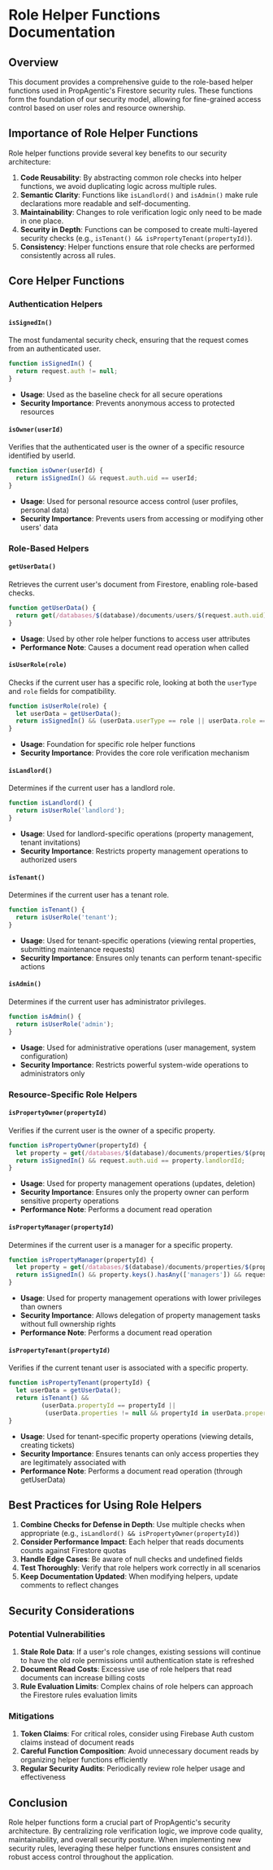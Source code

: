 # Role Helper Functions Documentation

## Overview

This document provides a comprehensive guide to the role-based helper functions used in PropAgentic's Firestore security rules. These functions form the foundation of our security model, allowing for fine-grained access control based on user roles and resource ownership.

## Importance of Role Helper Functions

Role helper functions provide several key benefits to our security architecture:

1. **Code Reusability**: By abstracting common role checks into helper functions, we avoid duplicating logic across multiple rules.
2. **Semantic Clarity**: Functions like `isLandlord()` and `isAdmin()` make rule declarations more readable and self-documenting.
3. **Maintainability**: Changes to role verification logic only need to be made in one place.
4. **Security in Depth**: Functions can be composed to create multi-layered security checks (e.g., `isTenant() && isPropertyTenant(propertyId)`).
5. **Consistency**: Helper functions ensure that role checks are performed consistently across all rules.

## Core Helper Functions

### Authentication Helpers

#### `isSignedIn()`

The most fundamental security check, ensuring that the request comes from an authenticated user.

```javascript
function isSignedIn() {
  return request.auth != null;
}
```

- **Usage**: Used as the baseline check for all secure operations
- **Security Importance**: Prevents anonymous access to protected resources

#### `isOwner(userId)`

Verifies that the authenticated user is the owner of a specific resource identified by userId.

```javascript
function isOwner(userId) {
  return isSignedIn() && request.auth.uid == userId;
}
```

- **Usage**: Used for personal resource access control (user profiles, personal data)
- **Security Importance**: Prevents users from accessing or modifying other users' data

### Role-Based Helpers

#### `getUserData()`

Retrieves the current user's document from Firestore, enabling role-based checks.

```javascript
function getUserData() {
  return get(/databases/$(database)/documents/users/$(request.auth.uid)).data;
}
```

- **Usage**: Used by other role helper functions to access user attributes
- **Performance Note**: Causes a document read operation when called

#### `isUserRole(role)`

Checks if the current user has a specific role, looking at both the `userType` and `role` fields for compatibility.

```javascript
function isUserRole(role) {
  let userData = getUserData();
  return isSignedIn() && (userData.userType == role || userData.role == role);
}
```

- **Usage**: Foundation for specific role helper functions
- **Security Importance**: Provides the core role verification mechanism

#### `isLandlord()`

Determines if the current user has a landlord role.

```javascript
function isLandlord() { 
  return isUserRole('landlord');
}
```

- **Usage**: Used for landlord-specific operations (property management, tenant invitations)
- **Security Importance**: Restricts property management operations to authorized users

#### `isTenant()`

Determines if the current user has a tenant role.

```javascript
function isTenant() { 
  return isUserRole('tenant');
}
```

- **Usage**: Used for tenant-specific operations (viewing rental properties, submitting maintenance requests)
- **Security Importance**: Ensures only tenants can perform tenant-specific actions

#### `isAdmin()`

Determines if the current user has administrator privileges.

```javascript
function isAdmin() {
  return isUserRole('admin');
}
```

- **Usage**: Used for administrative operations (user management, system configuration)
- **Security Importance**: Restricts powerful system-wide operations to administrators only

### Resource-Specific Role Helpers

#### `isPropertyOwner(propertyId)`

Verifies if the current user is the owner of a specific property.

```javascript
function isPropertyOwner(propertyId) {
  let property = get(/databases/$(database)/documents/properties/$(propertyId)).data;
  return isSignedIn() && request.auth.uid == property.landlordId;
}
```

- **Usage**: Used for property management operations (updates, deletion)
- **Security Importance**: Ensures only the property owner can perform sensitive property operations
- **Performance Note**: Performs a document read operation

#### `isPropertyManager(propertyId)`

Determines if the current user is a manager for a specific property.

```javascript
function isPropertyManager(propertyId) {
  let property = get(/databases/$(database)/documents/properties/$(propertyId)).data;
  return isSignedIn() && property.keys().hasAny(['managers']) && request.auth.uid in property.managers;
}
```

- **Usage**: Used for property management operations with lower privileges than owners
- **Security Importance**: Allows delegation of property management tasks without full ownership rights
- **Performance Note**: Performs a document read operation

#### `isPropertyTenant(propertyId)`

Verifies if the current tenant user is associated with a specific property.

```javascript
function isPropertyTenant(propertyId) {
  let userData = getUserData();
  return isTenant() && 
         (userData.propertyId == propertyId || 
          (userData.properties != null && propertyId in userData.properties));
}
```

- **Usage**: Used for tenant-specific property operations (viewing details, creating tickets)
- **Security Importance**: Ensures tenants can only access properties they are legitimately associated with
- **Performance Note**: Performs a document read operation (through getUserData)

## Best Practices for Using Role Helpers

1. **Combine Checks for Defense in Depth**: Use multiple checks when appropriate (e.g., `isLandlord() && isPropertyOwner(propertyId)`)
2. **Consider Performance Impact**: Each helper that reads documents counts against Firestore quotas
3. **Handle Edge Cases**: Be aware of null checks and undefined fields
4. **Test Thoroughly**: Verify that role helpers work correctly in all scenarios
5. **Keep Documentation Updated**: When modifying helpers, update comments to reflect changes

## Security Considerations

### Potential Vulnerabilities

1. **Stale Role Data**: If a user's role changes, existing sessions will continue to have the old role permissions until authentication state is refreshed
2. **Document Read Costs**: Excessive use of role helpers that read documents can increase billing costs
3. **Rule Evaluation Limits**: Complex chains of role helpers can approach the Firestore rules evaluation limits

### Mitigations

1. **Token Claims**: For critical roles, consider using Firebase Auth custom claims instead of document reads
2. **Careful Function Composition**: Avoid unnecessary document reads by organizing helper functions efficiently
3. **Regular Security Audits**: Periodically review role helper usage and effectiveness

## Conclusion

Role helper functions form a crucial part of PropAgentic's security architecture. By centralizing role verification logic, we improve code quality, maintainability, and overall security posture. When implementing new security rules, leveraging these helper functions ensures consistent and robust access control throughout the application. 